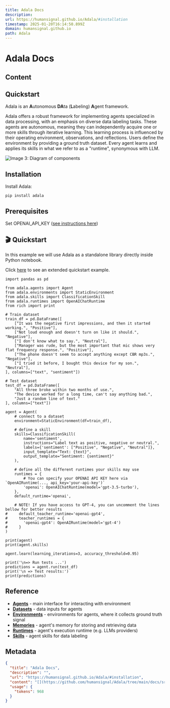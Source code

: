 ```yaml
---
title: Adala Docs
description: 
url: https://humansignal.github.io/Adala/#installation
timestamp: 2025-01-20T16:14:50.899Z
domain: humansignal.github.io
path: Adala
---
```


# Adala Docs



## Content

[](https://github.com/humansignal/Adala/tree/main/docs/src/index.md "Edit this page")

Quickstart
----------

Adala is an **A**utonomous **DA**ta (**L**abeling) **A**gent framework.

Adala offers a robust framework for implementing agents specialized in data processing, with an emphasis on diverse data labeling tasks. These agents are autonomous, meaning they can independently acquire one or more skills through iterative learning. This learning process is influenced by their operating environment, observations, and reflections. Users define the environment by providing a ground truth dataset. Every agent learns and applies its skills in what we refer to as a "runtime", synonymous with LLM.

![Image 3: Diagram of components](https://humansignal.github.io/Adala/img/diagram.png)

Installation
------------

Install Adala:

```
pip install adala
```

Prerequisites
-------------

Set OPENAI\_API\_KEY ([see instructions here](https://platform.openai.com/docs/quickstart/step-2-setup-your-api-key))

🎬 Quickstart
-------------

In this example we will use Adala as a standalone library directly inside Python notebook.

Click [here](https://github.com/HumanSignal/Adala/blob/master/examples/quickstart.ipynb) to see an extended quickstart example.

```
import pandas as pd

from adala.agents import Agent
from adala.environments import StaticEnvironment
from adala.skills import ClassificationSkill
from adala.runtimes import OpenAIChatRuntime
from rich import print

# Train dataset
train_df = pd.DataFrame([
    ["It was the negative first impressions, and then it started working.", "Positive"],
    ["Not loud enough and doesn't turn on like it should.", "Negative"],
    ["I don't know what to say.", "Neutral"],
    ["Manager was rude, but the most important that mic shows very flat frequency response.", "Positive"],
    ["The phone doesn't seem to accept anything except CBR mp3s.", "Negative"],
    ["I tried it before, I bought this device for my son.", "Neutral"],
], columns=["text", "sentiment"])

# Test dataset
test_df = pd.DataFrame([
    "All three broke within two months of use.",
    "The device worked for a long time, can't say anything bad.",
    "Just a random line of text."
], columns=["text"])

agent = Agent(
    # connect to a dataset
    environment=StaticEnvironment(df=train_df),

    # define a skill
    skills=ClassificationSkill(
        name='sentiment',
        instructions="Label text as positive, negative or neutral.",
        labels={'sentiment': ["Positive", "Negative", "Neutral"]},
        input_template="Text: {text}",
        output_template="Sentiment: {sentiment}"
    ),

    # define all the different runtimes your skills may use
    runtimes = {
        # You can specify your OPENAI API KEY here via `OpenAIRuntime(..., api_key='your-api-key')`
        'openai': OpenAIChatRuntime(model='gpt-3.5-turbo'),
    },
    default_runtime='openai',

    # NOTE! If you have access to GPT-4, you can uncomment the lines bellow for better results
#     default_teacher_runtime='openai-gpt4',
#     teacher_runtimes = {
#       'openai-gpt4': OpenAIRuntime(model='gpt-4')
#     }
)

print(agent)
print(agent.skills)

agent.learn(learning_iterations=3, accuracy_threshold=0.95)

print('\n=> Run tests ...')
predictions = agent.run(test_df)
print('\n => Test results:')
print(predictions)
```

Reference
---------

*   [**Agents**](https://humansignal.github.io/Adala/agents/) - main interface for interacting with environment
*   [**Datasets**](https://humansignal.github.io/Adala/datasets.md) - data inputs for agents
*   [**Environments**](https://humansignal.github.io/Adala/environments/) - environments for agents, where it collects ground truth signal
*   [**Memories**](https://humansignal.github.io/Adala/memories/) - agent's memory for storing and retrieving data
*   [**Runtimes**](https://humansignal.github.io/Adala/runtimes/) - agent's execution runtime (e.g. LLMs providers)
*   [**Skills**](https://humansignal.github.io/Adala/skills/) - agent skills for data labeling

## Metadata

```json
{
  "title": "Adala Docs",
  "description": "",
  "url": "https://humansignal.github.io/Adala/#installation",
  "content": "[](https://github.com/humansignal/Adala/tree/main/docs/src/index.md \"Edit this page\")\n\nQuickstart\n----------\n\nAdala is an **A**utonomous **DA**ta (**L**abeling) **A**gent framework.\n\nAdala offers a robust framework for implementing agents specialized in data processing, with an emphasis on diverse data labeling tasks. These agents are autonomous, meaning they can independently acquire one or more skills through iterative learning. This learning process is influenced by their operating environment, observations, and reflections. Users define the environment by providing a ground truth dataset. Every agent learns and applies its skills in what we refer to as a \"runtime\", synonymous with LLM.\n\n![Image 3: Diagram of components](https://humansignal.github.io/Adala/img/diagram.png)\n\nInstallation\n------------\n\nInstall Adala:\n\n```\npip install adala\n```\n\nPrerequisites\n-------------\n\nSet OPENAI\\_API\\_KEY ([see instructions here](https://platform.openai.com/docs/quickstart/step-2-setup-your-api-key))\n\n🎬 Quickstart\n-------------\n\nIn this example we will use Adala as a standalone library directly inside Python notebook.\n\nClick [here](https://github.com/HumanSignal/Adala/blob/master/examples/quickstart.ipynb) to see an extended quickstart example.\n\n```\nimport pandas as pd\n\nfrom adala.agents import Agent\nfrom adala.environments import StaticEnvironment\nfrom adala.skills import ClassificationSkill\nfrom adala.runtimes import OpenAIChatRuntime\nfrom rich import print\n\n# Train dataset\ntrain_df = pd.DataFrame([\n    [\"It was the negative first impressions, and then it started working.\", \"Positive\"],\n    [\"Not loud enough and doesn't turn on like it should.\", \"Negative\"],\n    [\"I don't know what to say.\", \"Neutral\"],\n    [\"Manager was rude, but the most important that mic shows very flat frequency response.\", \"Positive\"],\n    [\"The phone doesn't seem to accept anything except CBR mp3s.\", \"Negative\"],\n    [\"I tried it before, I bought this device for my son.\", \"Neutral\"],\n], columns=[\"text\", \"sentiment\"])\n\n# Test dataset\ntest_df = pd.DataFrame([\n    \"All three broke within two months of use.\",\n    \"The device worked for a long time, can't say anything bad.\",\n    \"Just a random line of text.\"\n], columns=[\"text\"])\n\nagent = Agent(\n    # connect to a dataset\n    environment=StaticEnvironment(df=train_df),\n\n    # define a skill\n    skills=ClassificationSkill(\n        name='sentiment',\n        instructions=\"Label text as positive, negative or neutral.\",\n        labels={'sentiment': [\"Positive\", \"Negative\", \"Neutral\"]},\n        input_template=\"Text: {text}\",\n        output_template=\"Sentiment: {sentiment}\"\n    ),\n\n    # define all the different runtimes your skills may use\n    runtimes = {\n        # You can specify your OPENAI API KEY here via `OpenAIRuntime(..., api_key='your-api-key')`\n        'openai': OpenAIChatRuntime(model='gpt-3.5-turbo'),\n    },\n    default_runtime='openai',\n\n    # NOTE! If you have access to GPT-4, you can uncomment the lines bellow for better results\n#     default_teacher_runtime='openai-gpt4',\n#     teacher_runtimes = {\n#       'openai-gpt4': OpenAIRuntime(model='gpt-4')\n#     }\n)\n\nprint(agent)\nprint(agent.skills)\n\nagent.learn(learning_iterations=3, accuracy_threshold=0.95)\n\nprint('\\n=> Run tests ...')\npredictions = agent.run(test_df)\nprint('\\n => Test results:')\nprint(predictions)\n```\n\nReference\n---------\n\n*   [**Agents**](https://humansignal.github.io/Adala/agents/) - main interface for interacting with environment\n*   [**Datasets**](https://humansignal.github.io/Adala/datasets.md) - data inputs for agents\n*   [**Environments**](https://humansignal.github.io/Adala/environments/) - environments for agents, where it collects ground truth signal\n*   [**Memories**](https://humansignal.github.io/Adala/memories/) - agent's memory for storing and retrieving data\n*   [**Runtimes**](https://humansignal.github.io/Adala/runtimes/) - agent's execution runtime (e.g. LLMs providers)\n*   [**Skills**](https://humansignal.github.io/Adala/skills/) - agent skills for data labeling",
  "usage": {
    "tokens": 968
  }
}
```
